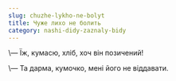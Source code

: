 ```yaml
---
slug: chuzhe-lykho-ne-bolyt
title: Чуже лихо не болить
category: nashi-didy-zaznaly-bidy
---
```

\— Їж, кумасю, хліб, хоч він  позичений!

\— Та дарма, кумочко, мені його не віддавати.
